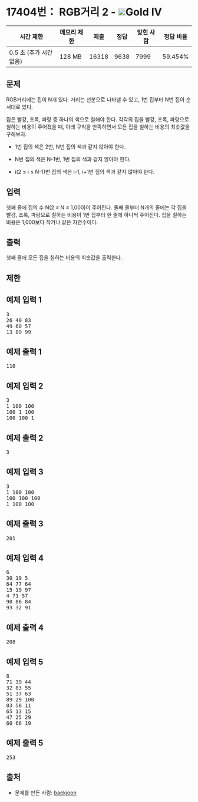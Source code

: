# 17404번： RGB거리 2 - <img src="https://static.solved.ac/tier_small/12.svg" style="height:20px" />Gold IV


| 시간 제한 | 메모리 제한 | 제출 | 정답 | 맞힌 사람 | 정답 비율 |
| --- | --- | --- | --- | --- | --- |
| 0.5 초 (추가 시간 없음) | 128 MB | 16318 | 9638 | 7999 | 59.454% |


## 문제


RGB거리에는 집이 N개 있다. 거리는 선분으로 나타낼 수 있고, 1번 집부터 N번 집이 순서대로 있다.

집은 빨강, 초록, 파랑 중 하나의 색으로 칠해야 한다. 각각의 집을 빨강, 초록, 파랑으로 칠하는 비용이 주어졌을 때, 아래 규칙을 만족하면서 모든 집을 칠하는 비용의 최솟값을 구해보자.

- 1번 집의 색은 2번, N번 집의 색과 같지 않아야 한다.

- N번 집의 색은 N-1번, 1번 집의 색과 같지 않아야 한다.

- i(2 ≤ i ≤ N-1)번 집의 색은 i-1, i+1번 집의 색과 같지 않아야 한다.





## 입력


첫째 줄에 집의 수 N(2 ≤ N ≤ 1,000)이 주어진다. 둘째 줄부터 N개의 줄에는 각 집을 빨강, 초록, 파랑으로 칠하는 비용이 1번 집부터 한 줄에 하나씩 주어진다. 집을 칠하는 비용은 1,000보다 작거나 같은 자연수이다.




## 출력


첫째 줄에 모든 집을 칠하는 비용의 최솟값을 출력한다.




## 제한




## 예제 입력 1


<pre>3
26 40 83
49 60 57
13 89 99
</pre>


## 예제 출력 1


<pre>110
</pre>




## 예제 입력 2


<pre>3
1 100 100
100 1 100
100 100 1
</pre>


## 예제 출력 2


<pre>3
</pre>




## 예제 입력 3


<pre>3
1 100 100
100 100 100
1 100 100
</pre>


## 예제 출력 3


<pre>201
</pre>




## 예제 입력 4


<pre>6
30 19 5
64 77 64
15 19 97
4 71 57
90 86 84
93 32 91
</pre>


## 예제 출력 4


<pre>208
</pre>




## 예제 입력 5


<pre>8
71 39 44
32 83 55
51 37 63
89 29 100
83 58 11
65 13 15
47 25 29
60 66 19
</pre>


## 예제 출력 5


<pre>253
</pre>






## 출처


- 문제를 만든 사람: [baekjoon](/user/baekjoon)





